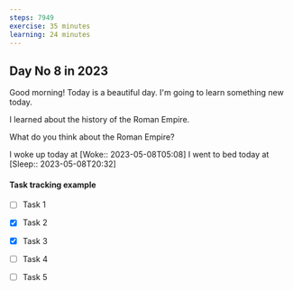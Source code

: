 ```yaml
---
steps: 7949
exercise: 35 minutes
learning: 24 minutes
---
```

## Day No 8 in 2023
Good morning! Today is a beautiful day.
I'm going to learn something new today.

I learned about the history of the Roman Empire.

What do you think about the Roman Empire?

I woke up today at [Woke:: 2023-05-08T05:08]
I went to bed today at [Sleep:: 2023-05-08T20:32]

#### Task tracking example
- [ ] Task 1
- [x] Task 2
- [x] Task 3
- [ ] Task 4
- [ ] Task 5

